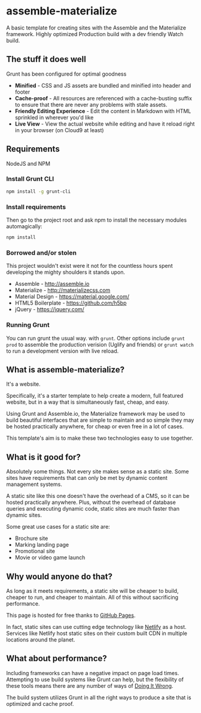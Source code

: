 # assemble-materialize
A basic template for creating sites with the Assemble and the Materialize framework. Highly optimized Production build with a dev friendly Watch build.

## The stuff it does well
Grunt has been configured for optimal goodness
* **Minified** - CSS and JS assets are bundled and minified into header and footer
* **Cache-proof** - All resources are referenced with a cache-busting suffix to ensure that there are never any problems with stale assets.
* **Friendly Editing Experience** - Edit the content in Markdown with  HTML sprinkled in wherever you'd like
* **Live View** - View the actual website while editing and have it reload right in your browser (on Cloud9 at least)

## Requirements

NodeJS and NPM

### Install Grunt CLI

```bash
npm install -g grunt-cli
```

### Install requirements
Then go to the project root and ask npm to install the necessary modules automagically:

```bash
npm install
```

### Borrowed and/or stolen
This project wouldn't exist were it not for the countless hours spent developing 
the mighty shoulders it stands upon.

- Assemble - http://assemble.io
- Materialize - http://materializecss.com
- Material Design - https://material.google.com/
- HTML5 Boilerplate - https://github.com/h5bp
- jQuery - https://jquery.com/

### Running Grunt

You can run grunt the usual way. with ```grunt```. Other options 
include ```grunt prod``` to assemble the production verision (Uglify and friends) or
```grunt watch``` to run a development version with live reload.

What is assemble-materialize?
--------------------------

It's a website.

Specifically, it's a starter template to help create a modern,
full featured website, but in a way that is simultaneously fast, cheap, and easy.

Using Grunt and Assemble.io, the Materialize framework may be used to build
beautiful interfaces that are simple to maintain and so simple they may be
hosted practically anywhere, for cheap or even free in a lot of cases.

This template's aim is to make these two technologies easy to use together.

What is it good for?
-----------------------------

Absolutely some things. Not every site makes sense as a static site. Some
sites have requirements that can only be met by dynamic content management 
systems. 

A static site like this one doesn't have the overhead of a CMS, so it can be
hosted practically anywhere. Plus, without the overhead of database queries and
executing dynamic code, static sites are much faster than dynamic sites.

Some great use cases for a static site are:

- Brochure site
- Marking landing page
- Promotional site
- Movie or video game launch

Why would anyone do that?
-------------------

As long as it meets requirements, a static site will be cheaper to build,
cheaper to run, and cheaper to maintain. All of this without sacrificing 
performance. 

This page is hosted for free thanks to [GitHub Pages](https://pages.github.com).

In fact, static sites can use cutting edge technology like 
[Netlify](http://www.netlify.com) as a host. Services like Netlify host static 
sites on their custom built CDN in multiple locations around the planet.

What about performance?
--------------------

Including frameworks can have a negative impact on page load times. Attempting
to use build systems like Grunt can help, but the flexibility of these tools
means there are any number of ways of [Doing It Wrong](http://doingitwrong.com).

The build system utilizes Grunt in all the right ways to produce a site that is
optimized and cache proof.
